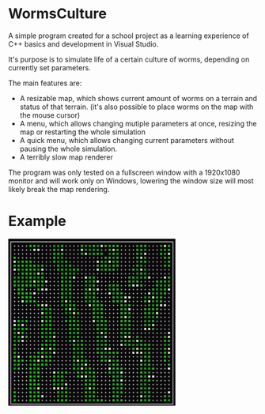 # WormsCulture

A simple program created for a school project as a learning experience of C++ basics and development in Visual Studio.

It's purpose is to simulate life of a certain culture of worms, depending on currently set parameters.

The main features are:
- A resizable map, which shows current amount of worms on a terrain and status of that terrain. (it's also possible to place worms on the map with the mouse cursor)
- A menu, which allows changing mutiple parameters at once, resizing the map or restarting the whole simulation
- A quick menu, which allows changing current parameters without pausing the whole simulation.
- A terribly slow map renderer

The program was only tested on a fullscreen window with a 1920x1080 monitor and will work only on Windows, lowering the window size will most likely break the map rendering.

# Example
![](https://github.com/jakubpolski/WormsCulture/blob/master/example.gif)

